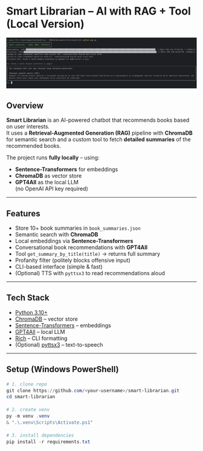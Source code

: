 # Smart Librarian – AI with RAG + Tool (Local Version)

![Demo](Images/Demo.png)

## Overview
**Smart Librarian** is an AI-powered chatbot that recommends books based on user interests.  
It uses a **Retrieval-Augmented Generation (RAG)** pipeline with **ChromaDB** for semantic search and a custom tool to fetch **detailed summaries** of the recommended books.  

The project runs **fully locally** – using:
- **Sentence-Transformers** for embeddings
- **ChromaDB** as vector store
- **GPT4All** as the local LLM  
(no OpenAI API key required)  

---

## Features
- Store 10+ book summaries in `book_summaries.json`
- Semantic search with **ChromaDB**
- Local embeddings via **Sentence-Transformers**
- Conversational book recommendations with **GPT4All**
- Tool `get_summary_by_title(title)` → returns full summary
- Profanity filter (politely blocks offensive input)
- CLI-based interface (simple & fast)
- (Optional) TTS with `pyttsx3` to read recommendations aloud

---

## Tech Stack
- [Python 3.10+](https://www.python.org/)
- [ChromaDB](https://www.trychroma.com/) – vector store
- [Sentence-Transformers](https://www.sbert.net/) – embeddings
- [GPT4All](https://gpt4all.io/index.html) – local LLM
- [Rich](https://github.com/Textualize/rich) – CLI formatting
- (Optional) [pyttsx3](https://pypi.org/project/pyttsx3/) – text-to-speech

---

## Setup (Windows PowerShell)

```powershell
# 1. clone repo
git clone https://github.com/<your-username>/smart-librarian.git
cd smart-librarian

# 2. create venv
py -m venv .venv
& ".\.venv\Scripts\Activate.ps1"

# 3. install dependencies
pip install -r requirements.txt
